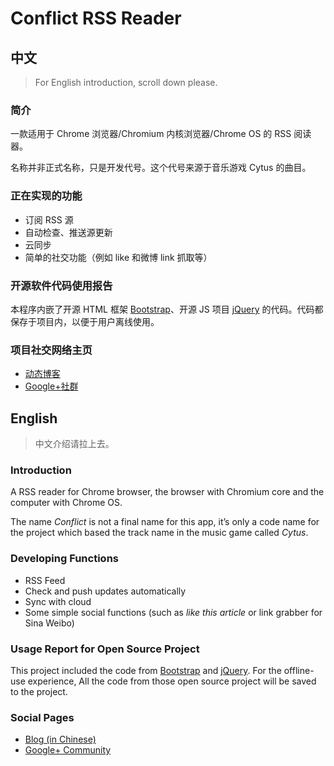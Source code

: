 # Conflict RSS Reader

## 中文

> For English introduction, scroll down please.

### 简介

一款适用于 Chrome 浏览器/Chromium 内核浏览器/Chrome OS 的 RSS 阅读器。

名称并非正式名称，只是开发代号。这个代号来源于音乐游戏 Cytus 的曲目。

### 正在实现的功能

- 订阅 RSS 源
- 自动检查、推送源更新
- 云同步
- 简单的社交功能（例如 like 和微博 link 抓取等）

### 开源软件代码使用报告

本程序内嵌了开源 HTML 框架 [Bootstrap](https://github.com/twbs/bootstrap)、开源 JS 项目 [jQuery](https://github.com/jquery/jquery) 的代码。代码都保存于项目内，以便于用户离线使用。

### 项目社交网络主页

- [动态博客](http://conflictrss.lofter.com)
- [Google+社群](https://plus.google.com/communities/113739848602058434859)

## English

> 中文介绍请拉上去。

### Introduction

A RSS reader for Chrome browser, the browser with Chromium core and the computer with Chrome OS.

The name *Conflict* is not a final name for this app, it’s only a code name for the project which based the track name in the music game called *Cytus*.

### Developing Functions

- RSS Feed
- Check and push updates automatically
- Sync with cloud
- Some simple social functions (such as *like this article* or link grabber for Sina Weibo)

### Usage Report for Open Source Project

This project included the code from [Bootstrap](https://github.com/twbs/bootstrap) and [jQuery](https://github.com/jquery/jquery). For the offline-use experience, All the code from those open source project will be saved to the project.

### Social Pages

- [Blog (in Chinese)](http://conflictrss.lofter.com)
- [Google+ Community](https://plus.google.com/communities/113739848602058434859)